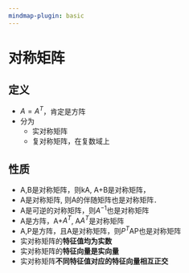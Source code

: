 ```yaml
---
mindmap-plugin: basic
---
```


# 对称矩阵

## 定义
- $A=A^T$，肯定是方阵
- 分为
	- 实对称矩阵
	- 复对称矩阵，在复数域上

## 性质
- A,B是对称矩阵，则kA, A+B是对称矩阵，
- A是对称矩阵, 则A的伴随矩阵也是对称矩阵．
-  A是可逆的对称矩阵，则$A^{-1}$也是对称矩阵
- A是方阵，A+$A^T$, A$A^T$是对称矩阵
- A,P是方阵，且A是对称矩阵，则$P^T$AP也是对称矩阵
- 实对称矩阵的**特征值均为实数**
- 实对称矩阵的**特征向量是实向量**
- 实对称矩阵**不同特征值对应的特征向量相互正交**